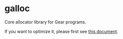# galloc

Core allocator library for Gear programs.

If you want to optimize it, please first see [this document](./docs/optimization.md).
